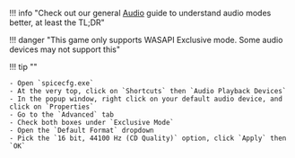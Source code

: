 !!! info "Check out our general [Audio](/extras/audio.md) guide to understand audio modes better, at least the TL;DR"

!!! danger "This game only supports WASAPI Exclusive mode. Some audio devices may not support this"

!!! tip ""

    - Open `spicecfg.exe`
    - At the very top, click on `Shortcuts` then `Audio Playback Devices`
    - In the popup window, right click on your default audio device, and click on `Properties`
    - Go to the `Advanced` tab
    - Check both boxes under `Exclusive Mode`
    - Open the `Default Format` dropdown
    - Pick the `16 bit, 44100 Hz (CD Quality)` option, click `Apply` then `OK`
